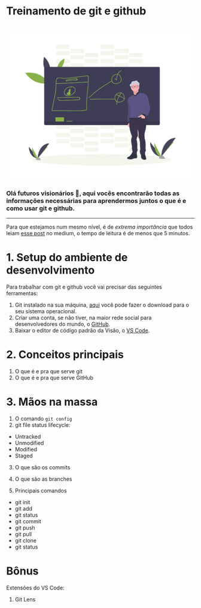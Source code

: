 # Treinamento de git e github

<h1 align="center">
  <img src="teaching.png" alt="Teaching" width= "600px">
</h1>

### Olá futuros visionários :green_heart:, aqui vocês encontrarão todas as informações necessárias para aprendermos juntos o que é e como usar git e github.
---
Para que estejamos num mesmo nível, é de *extrema importância* que todos leiam [esse post](https://guiinow.medium.com/git-e-github-o-que-s%C3%A3o-e-como-usar-b938d682df6b) no medium, o tempo de leitura é de menos que 5 minutos.

# 1. Setup do ambiente de desenvolvimento
Para trabalhar com git e github você vai precisar das seguintes ferramentas:

1. Git instalado na sua máquina, [aqui](https://git-scm.com/downloads) você pode fazer o download para o seu sistema operacional.
2. Criar uma conta, se não tiver, na maior rede social para desenvolvedores do mundo, o [GitHub](http://github.com/).
3. Baixar o editor de código padrão da Visão, o [VS Code](https://code.visualstudio.com/).

# 2. Conceitos principais
1. O que é e pra que serve git
2. O que é e pra que serve GitHub
# 3. Mãos na massa
1. O comando `git config`
2. git file status lifecycle: 
- Untracked
- Unmodified
- Modified
- Staged

3. O que são os commits
4. O que são as branches

5. Principais comandos
- git init
- git add
- git status
- git commit
- git push
- git pull
- git clone
- git status


# Bônus
Extensões do VS Code:
1. Git Lens 
